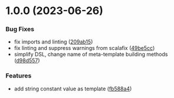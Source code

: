 # 1.0.0 (2023-06-26)


### Bug Fixes

* fix imports and linting ([209ab15](https://github.com/cake-lier/tuples-space-core/commit/209ab153c299be10ffd59985f5070289262b1490))
* fix linting and suppress warnings from scalafix ([49be5cc](https://github.com/cake-lier/tuples-space-core/commit/49be5cc4cd2e3f33920ab2c8050d060328b00e1d))
* simplify DSL, change name of meta-template building methods ([d98d557](https://github.com/cake-lier/tuples-space-core/commit/d98d557f1e2d9cb2d6bd5e3786bdf92cf2c23677))


### Features

* add string constant value as template ([fb588a4](https://github.com/cake-lier/tuples-space-core/commit/fb588a452df7de1a2d3107e80b3c91b92a141f7f))
